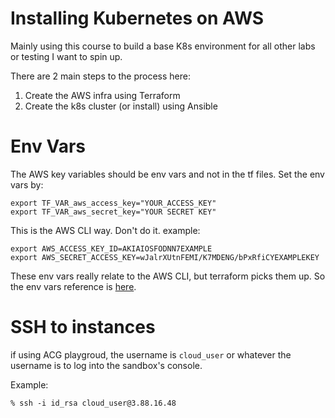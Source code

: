 # Installing Kubernetes on AWS

Mainly using this course to build a base K8s environment for all other labs or testing I want to spin up.

There are 2 main steps to the process here:
1) Create the AWS infra using Terraform
2) Create the k8s cluster (or install) using Ansible

# Env Vars

The AWS key variables should be env vars and not in the tf files. Set the env vars by:

```
export TF_VAR_aws_access_key="YOUR_ACCESS_KEY"
export TF_VAR_aws_secret_key="YOUR SECRET KEY"
```

This is the AWS CLI way. Don't do it. example:

```
export AWS_ACCESS_KEY_ID=AKIAIOSFODNN7EXAMPLE
export AWS_SECRET_ACCESS_KEY=wJalrXUtnFEMI/K7MDENG/bPxRfiCYEXAMPLEKEY
```
These env vars really relate to the AWS CLI, but terraform picks them up. So the env vars reference is [here](https://docs.aws.amazon.com/cli/latest/userguide/cli-configure-envvars.html).

# SSH to instances
if using ACG playgroud, the username is `cloud_user` or whatever the username is to log into the sandbox's console.

Example:
```
% ssh -i id_rsa cloud_user@3.88.16.48
```